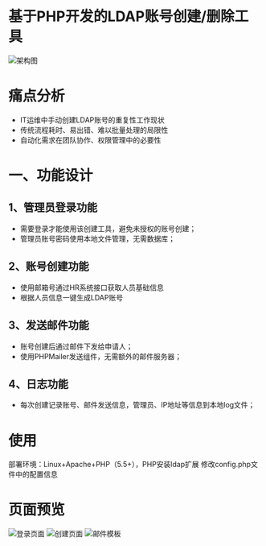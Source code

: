 # 基于PHP开发的LDAP账号创建/删除工具
![架构图](https://github.com/user-attachments/assets/af9fb678-f2f6-43dd-aca1-d1d3ad729624)
# 痛点分析
- IT运维中手动创建LDAP账号的重复性工作现状
- 传统流程耗时、易出错、难以批量处理的局限性
- 自动化需求在团队协作、权限管理中的必要性
# 一、功能设计
## 1、管理员登录功能
- 需要登录才能使用该创建工具，避免未授权的账号创建；
- 管理员账号密码使用本地文件管理，无需数据库；
## 2、账号创建功能
- 使用邮箱号通过HR系统接口获取人员基础信息
- 根据人员信息一键生成LDAP账号
## 3、发送邮件功能
- 账号创建后通过邮件下发给申请人；
- 使用PHPMailer发送组件，无需额外的邮件服务器；
## 4、日志功能
- 每次创建记录账号、邮件发送信息，管理员、IP地址等信息到本地log文件；
# 使用
部署环境：Linux+Apache+PHP（5.5+），PHP安装ldap扩展
修改config.php文件中的配置信息
# 页面预览
![登录页面](https://github.com/user-attachments/assets/a1b1d279-26e8-44ad-b75d-1f26d17e5f56)
![创建页面](https://github.com/user-attachments/assets/a66a3053-101f-4807-afb5-a7a7395b28bc)
![邮件模板](https://github.com/user-attachments/assets/2ecee96c-d959-47d9-aa8e-46d5c0561427)
